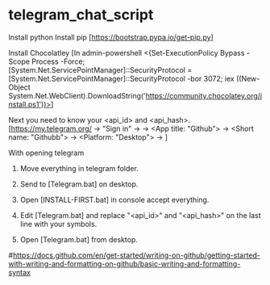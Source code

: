 # telegram_chat_script

Install python 
Install pip [<https://bootstrap.pypa.io/get-pip.py>]

Install Chocolatley [In admin-powershell <{Set-ExecutionPolicy Bypass -Scope Process -Force; [System.Net.ServicePointManager]::SecurityProtocol = [System.Net.ServicePointManager]::SecurityProtocol -bor 3072; iex ((New-Object System.Net.WebClient).DownloadString('https://community.chocolatey.org/install.ps1'))>]

Next you need to know your <api_id> and <api_hash>. [<https://my.telegram.org/> -> "Sign in" -> <API Development Tools> -> <App title: "Github"> -> <Short name: "Githubb"> -> <Platform: "Desktop"> -> <Create application>]

With opening telegram

1. Move everything in telegram folder.

2. Send to [Telegram.bat] on desktop.

3. Open [INSTALL-FIRST.bat] in console accept everything.

4. Edit [Telegram.bat] and replace "<api_id>" and "<api_hash>" on the last line with your symbols.

5. Open [Telegram.bat] from desktop.

  
  
  #https://docs.github.com/en/get-started/writing-on-github/getting-started-with-writing-and-formatting-on-github/basic-writing-and-formatting-syntax
